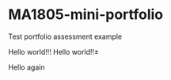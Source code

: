 # MA1805-mini-portfolio
Test portfolio assessment example

Hello world!!!
Hello world!!±




Hello again